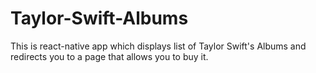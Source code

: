 # Taylor-Swift-Albums

This is react-native app which displays list of Taylor Swift's Albums and redirects you to a page that allows you to buy it.
